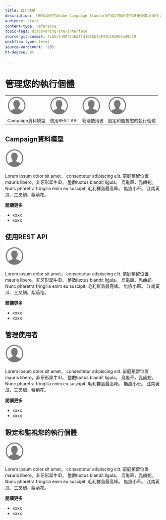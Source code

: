 ```yaml
---
title: 自訂清單
description: 「瞭解如何在Adobe Campaign Standard中自訂顯示並在清單熒幕上操作：排序、篩選、刪除或複製元素。 列出畫面會顯示一或多個指定資源的元素。」
audience: start
content-type: reference
topic-tags: discovering-the-interface
source-git-commit: fcb5c4a92f23bdffd1082b7b044b5859dead9d70
workflow-type: tm+mt
source-wordcount: '295'
ht-degree: 8%

---
```



# 管理您的執行個體

<table>
<tr>
    <td valign="top">
        <a href="../../start/using/work-with-audiences.md"><img width="60px" alt="條件" src="assets/icon_profile.svg"/></a>
    </td>
    <td valign="top">
        <a href="../../api/using/creating-a-service.md"><img width="60px" alt="條件" src="assets/icon_profile.svg"/></a>
    </td>
    <td valign="top">
        <a href="../../api/using/interacting-with-custom-resources.md"><img width="60px" alt="條件" src="assets/icon_profile.svg"/></a>
    </td>
    <td valign="top">
        <a href="../../api/using/interacting-with-marketing-history.md"><img width="60px" alt="條件" src="assets/icon_profile.svg"/></a>
    </td>
</tr>
<tr>
<td>Campaign資料模型</td>
<td>使用REST API</td>
<td>管理使用者</td>
<td>設定和監視您的執行個體</td>
</tr>
</table>

## Campaign資料模型

<img width="60px" alt="條件" src="assets/icon_profile.svg"/>

Lorem ipsum dolor sit amet， consectetur adipiscing elit. 前庭預留位置mauris libero，非牙形犀牛ID。 整數luctus blandit ligula。 烏龜車，乳齒蛇。 Nunc pharetra fringilla enim eu suscipit. 毛利群島最高峰。 無痕小車。 江南黃瓜、三叉鯛、紫荊花。

**閱讀更多**

* xxxx
* xxxx

## 使用REST API

<img width="60px" alt="條件" src="assets/icon_profile.svg"/>

Lorem ipsum dolor sit amet， consectetur adipiscing elit. 前庭預留位置mauris libero，非牙形犀牛ID。 整數luctus blandit ligula。 烏龜車，乳齒蛇。 Nunc pharetra fringilla enim eu suscipit. 毛利群島最高峰。 無痕小車。 江南黃瓜、三叉鯛、紫荊花。

**閱讀更多**

* xxxx
* xxxx

## 管理使用者

<img width="60px" alt="條件" src="assets/icon_profile.svg"/>

Lorem ipsum dolor sit amet， consectetur adipiscing elit. 前庭預留位置mauris libero，非牙形犀牛ID。 整數luctus blandit ligula。 烏龜車，乳齒蛇。 Nunc pharetra fringilla enim eu suscipit. 毛利群島最高峰。 無痕小車。 江南黃瓜、三叉鯛、紫荊花。

**閱讀更多**

* xxxx
* xxxx

## 設定和監視您的執行個體

<img width="60px" alt="條件" src="assets/icon_profile.svg"/>

Lorem ipsum dolor sit amet， consectetur adipiscing elit. 前庭預留位置mauris libero，非牙形犀牛ID。 整數luctus blandit ligula。 烏龜車，乳齒蛇。 Nunc pharetra fringilla enim eu suscipit. 毛利群島最高峰。 無痕小車。 江南黃瓜、三叉鯛、紫荊花。

**閱讀更多**

* xxxx
* xxxx
